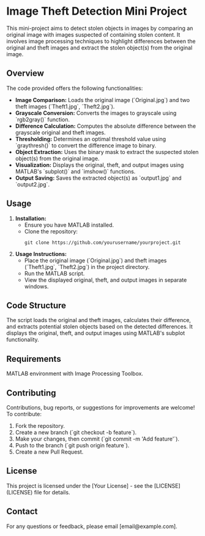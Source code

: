 <!DOCTYPE html>
<html lang="en">
<head>
  <meta charset="UTF-8">
  <title>Image Theft Detection Mini Project</title>
</head>
<body>

<h1>Image Theft Detection Mini Project</h1>

<p>This mini-project aims to detect stolen objects in images by comparing an original image with images suspected of containing stolen content. It involves image processing techniques to highlight differences between the original and theft images and extract the stolen object(s) from the original image.</p>

<h2>Overview</h2>

<p>The code provided offers the following functionalities:</p>
<ul>
  <li><strong>Image Comparison:</strong> Loads the original image (`Original.jpg`) and two theft images (`Theft1.jpg`, `Theft2.jpg`).</li>
  <li><strong>Grayscale Conversion:</strong> Converts the images to grayscale using `rgb2gray()` function.</li>
  <li><strong>Difference Calculation:</strong> Computes the absolute difference between the grayscale original and theft images.</li>
  <li><strong>Thresholding:</strong> Determines an optimal threshold value using `graythresh()` to convert the difference image to binary.</li>
  <li><strong>Object Extraction:</strong> Uses the binary mask to extract the suspected stolen object(s) from the original image.</li>
  <li><strong>Visualization:</strong> Displays the original, theft, and output images using MATLAB's `subplot()` and `imshow()` functions.</li>
  <li><strong>Output Saving:</strong> Saves the extracted object(s) as `output1.jpg` and `output2.jpg`.</li>
</ul>

<h2>Usage</h2>

<ol>
  <li><strong>Installation:</strong>
    <ul>
      <li>Ensure you have MATLAB installed.</li>
      <li>Clone the repository:
        <pre><code>git clone https://github.com/yourusername/yourproject.git</code></pre>
      </li>
    </ul>
  </li>
  <li><strong>Usage Instructions:</strong>
    <ul>
      <li>Place the original image (`Original.jpg`) and theft images (`Theft1.jpg`, `Theft2.jpg`) in the project directory.</li>
      <li>Run the MATLAB script.</li>
      <li>View the displayed original, theft, and output images in separate windows.</li>
    </ul>
  </li>
</ol>

<h2>Code Structure</h2>

<p>The script loads the original and theft images, calculates their difference, and extracts potential stolen objects based on the detected differences. It displays the original, theft, and output images using MATLAB's subplot functionality.</p>

<h2>Requirements</h2>

<p>MATLAB environment with Image Processing Toolbox.</p>

<h2>Contributing</h2>

<p>Contributions, bug reports, or suggestions for improvements are welcome! To contribute:</p>
<ol>
  <li>Fork the repository.</li>
  <li>Create a new branch (`git checkout -b feature`).</li>
  <li>Make your changes, then commit (`git commit -m 'Add feature'`).</li>
  <li>Push to the branch (`git push origin feature`).</li>
  <li>Create a new Pull Request.</li>
</ol>

<h2>License</h2>

<p>This project is licensed under the [Your License] - see the [LICENSE](LICENSE) file for details.</p>

<h2>Contact</h2>

<p>For any questions or feedback, please email [email@example.com].</p>

</body>
</html>
